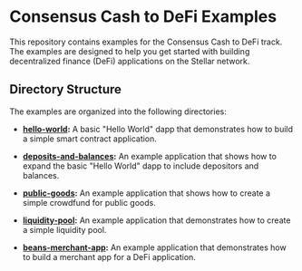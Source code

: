 # Consensus Cash to DeFi Examples

This repository contains examples for the Consensus Cash to DeFi track. The examples are designed to help you get started with building decentralized finance (DeFi) applications on the Stellar network.

## Directory Structure

The examples are organized into the following directories:

- **[hello-world](./1-hello-world):** A basic "Hello World" dapp that demonstrates how to build a simple smart contract application.

- **[deposits-and-balances](./2-deposits-and-balances):** An example application that shows how to expand the basic "Hello World" dapp to include depositors and balances.

- **[public-goods](./3-public-goods):** An example application that shows how to create a simple crowdfund for public goods.

- **[liquidity-pool](./4-liquidity-pool):** An example application that demonstrates how to create a simple liquidity pool.

- **[beans-merchant-app](./5-beans-merchant-app):** An example application that demonstrates how to build a merchant app for a DeFi application.

<!-- - **[proposal-and-design](./proposal-and-design):** An example application that demonstrates how to build a proposal and design mock-up for a DeFi application.

- **[component-example](./component-example):** An example application that shows how to create a component for a DeFi application. -->
